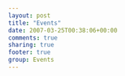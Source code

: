 ```yaml
---
layout: post
title: "Events"
date: 2007-03-25T00:38:06+00:00
comments: true
sharing: true
footer: true
group: Events
---
```







